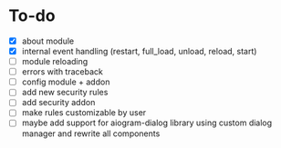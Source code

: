 # To-do
- [x] about module
- [x] internal event handling (restart, full_load, unload, reload, start)
- [ ] module reloading
- [ ] errors with traceback
- [ ] config module + addon
- [ ] add new security rules
- [ ] add security addon 
- [ ] make rules customizable by user
- [ ] maybe add support for aiogram-dialog library using custom dialog manager and rewrite all components

